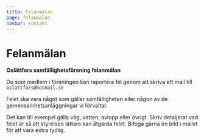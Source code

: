 ```yaml
---
title: Felanmälan
page: felanmalan
navbar: kontakt
---
```


# Felanmälan

**Oslättfors samfällighetsförening felanmälan**

Du som medlem i föreningen kan raportera fel genom att skriva ett mail till `oslattfors@hotmail.se`

Felet ska vara något som gäller samfälligheten eller någon av de gemensamhetsanläggningar vi förvaltar.

Det kan till exempel gälla väg, vatten, avlopp eller övrigt. Skriv detaljerat vad felet är så att styrelsen lättare kan åtgärda felet. Bifoga gärna en bild i mailet för att vara extra tydlig.